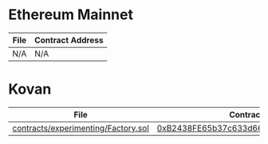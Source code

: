 # Ethereum Mainnet

File | Contract Address
-----|-----------------
N/A | N/A

# Kovan

File | Contract Address
-----|-----------------
[contracts/experimenting/Factory.sol](https://github.com/Alpha-Serpentis-Developments/Project-Mimic/blob/565a9b7ef0a66897287c2778a5a78614ac5f42ae/contracts/experimenting/Factory.sol) | [0xB2438FE65b37c633d6664cCE983b731A92dc1449](https://kovan.etherscan.io/address/0xB2438FE65b37c633d6664cCE983b731A92dc1449)
